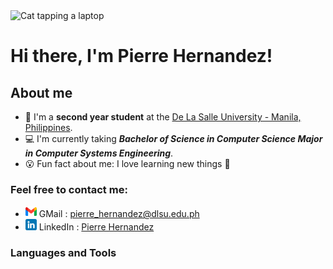 <div>
<img src="https://c.tenor.com/LSDeBe2JAfoAAAAC/cat-coding.gif" alt="Cat tapping a laptop"><br>
<h1>Hi there, I'm Pierre Hernandez!</h1>
</div>

## About me
- 📗 I'm a **second year student** at the [De La Salle University - Manila, Philippines].
- 💻 I'm currently taking ***Bachelor of Science in Computer Science Major in Computer Systems Engineering***.
- 😮 Fun fact about me: I love learning new things 📖

### Feel free to contact me:
- <img src="./images/gmail.png" width="18px"> GMail : <a href="mailto:pierre_hernandez@dlsu.edu.ph">pierre_hernandez@dlsu.edu.ph</a>
- <img src="./images/linkedin.png" width="18px"> LinkedIn : <a href="www.linkedin.com/in/pierre-hernandez-b07048224">Pierre Hernandez</a>

### Languages and Tools 

<!-- Links -->

[De La Salle University - Manila, Philippines]: https://www.dlsu.edu.ph/
